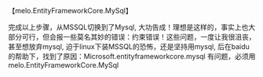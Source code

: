 【melo.EntityFrameworkCore.MySql】 



完成以上步骤，从MSSQL切换到了Mysql, 
大功告成！理想是这样的，事实上也大部分可行，但会报一些莫名其妙的错误：约束错误！这些问题，一度让我很沮丧，甚至想放弃mysql, 
迫于linux下装MSSQL的恐怖，还是坚持用mysql, 
后在baidu的帮助下，找到了原因：Microsoft.entityframeworkcore.mysql 
有问题，必须用melo.EntityFrameworkCore.MySql